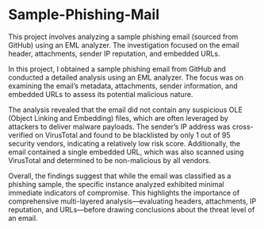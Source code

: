 # Sample-Phishing-Mail
This project involves analyzing a sample phishing email (sourced from GitHub) using an EML analyzer. The investigation focused on the email header, attachments, sender IP reputation, and embedded URLs.



In this project, I obtained a sample phishing email from GitHub and conducted a detailed analysis using an EML analyzer. The focus was on examining the email’s metadata, attachments, sender information, and embedded URLs to assess its potential malicious nature.

The analysis revealed that the email did not contain any suspicious OLE (Object Linking and Embedding) files, which are often leveraged by attackers to deliver malware payloads. The sender’s IP address was cross-verified on VirusTotal and found to be blacklisted by only 1 out of 95 security vendors, indicating a relatively low risk score. Additionally, the email contained a single embedded URL, which was also scanned using VirusTotal and determined to be non-malicious by all vendors.

Overall, the findings suggest that while the email was classified as a phishing sample, the specific instance analyzed exhibited minimal immediate indicators of compromise. This highlights the importance of comprehensive multi-layered analysis—evaluating headers, attachments, IP reputation, and URLs—before drawing conclusions about the threat level of an email.
